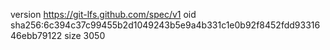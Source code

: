 version https://git-lfs.github.com/spec/v1
oid sha256:6c394c37c99455b2d1049243b5e9a4b331c1e0b92f8452fdd9331646ebb79122
size 3050
